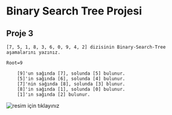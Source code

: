 # Binary Search Tree Projesi

## Proje 3

    [7, 5, 1, 8, 3, 6, 0, 9, 4, 2] dizisinin Binary-Search-Tree aşamalarını yazınız.

    Root=9

        [9]'un sağında [7], solunda [5] bulunur.
        [5]'in sağında [6], solunda [4] bulunur.
        [7]'nin sağında [8], solunda [3] blunur.
        [8]'in sağında [1], solunda [0] bulunur.
        [1]'ın sağında [2] bulunur.
    
 ![resim için tıklayınız](https://user-images.githubusercontent.com/101044831/161434152-f8df80d0-9e04-4fb3-ad4a-cc1d2dfd5167.png)